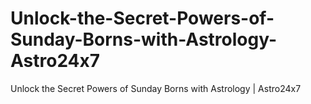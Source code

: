 # Unlock-the-Secret-Powers-of-Sunday-Borns-with-Astrology-Astro24x7
Unlock the Secret Powers of Sunday Borns with Astrology | Astro24x7
